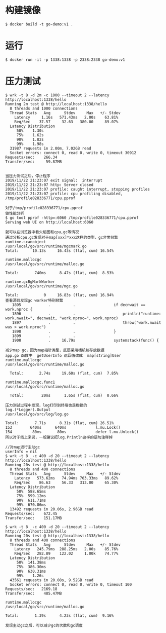 # 构建镜像

    $ docker build -t go-demo:v1 .

# 运行

    $ docker run -it -p 1338:1338 -p 2338:2338 go-demo:v1

# 压力测试
    
    $ wrk -t 8 -d 2m -c 1000 --timeout 2 --latency http://localhost:1338/hello
    Running 2m test @ http://localhost:1338/hello
      8 threads and 1000 connections
      Thread Stats   Avg      Stdev     Max   +/- Stdev
        Latency     1.16s   571.43ms   2.00s    63.81%
        Req/Sec    37.57     32.63   380.00     89.07%
      Latency Distribution
         50%    1.30s 
         75%    1.62s 
         90%    1.82s 
         99%    1.98s 
      31987 requests in 2.00m, 7.02GB read
      Socket errors: connect 0, read 0, write 0, timeout 30912
    Requests/sec:    266.34
    Transfer/sec:     59.87MB
    
    
    当压力测试之后，停止程序
    2019/11/22 21:23:07 exit signal:  interrupt
    2019/11/22 21:23:07 http: Server closed
    2019/11/22 21:23:07 profile: caught interrupt, stopping profiles
    2019/11/22 21:23:07 profile: cpu profiling disabled, /tmp/profile028336771/cpu.pprof
    
    对于/tmp/profile028336771/cpu.pprof
    做性能分析
    $ go tool pprof -http=:6060 /tmp/profile028336771/cpu.pprof
    Serving web UI on http://localhost:6060

    就可以在浏览器中看火焰图和cpu,gc等情况
    通过分析cpu,gc发现对于map[xxx]*xxx这样的类型，gc非常频繁
    runtime.scanobject
    /usr/local/go/src/runtime/mgcmark.go
    Total:      10.13s     16.43s (flat, cum) 16.54%
    
    runtime.mallocgc
    /usr/local/go/src/runtime/malloc.go
    
    Total:       740ms      8.47s (flat, cum)  8.53%
    
    runtime.gcBgMarkWorker
    /usr/local/go/src/runtime/mgc.go
    
    Total:           0     16.83s (flat, cum) 16.94%
    查看源码发现gc worker特别频繁
       1895            .          .           		if decnwait == work.nproc { 
       1896            .          .           			println("runtime: work.nwait=", decnwait, "work.nproc=", work.nproc) 
       1897            .          .           			throw("work.nwait was > work.nproc") 
       1898            .          .           		} 
       1899            .          .            
       1900            .     16.79s           		systemstack(func() { 
   
    减少map gc，因为map指针类型，底层采用桶机制存放数据
    app.go 函数中  getUserInfo 返回值改成  map[string]User
    runtime.mallocgc
    /usr/local/go/src/runtime/malloc.go
    
      Total:       2.74s     19.60s (flat, cum)  7.85%
    
    runtime.mallocgc.func1
    /usr/local/go/src/runtime/malloc.go
    
      Total:        20ms      1.65s (flat, cum)  0.66%
      
    压力测试过程中发现，log打印到终端也是枷锁的
    log.(*Logger).Output
    /usr/local/go/src/log/log.go
    
    Total:       7.71s      8.31s (flat, cum) 26.51%
    153        640ms      640ms           	l.mu.Lock() 
    154         80ms       80ms           	defer l.mu.Unlock() 
    所以对于线上来说，一般建议把log.Println这样的语句注释掉
    
    //对map进行主动gc
    userInfo = nil
    $ wrk -t 8  -c 400 -d 20 --timeout 2 --latency http://localhost:1338/hello
    Running 20s test @ http://localhost:1338/hello
      8 threads and 400 connections
      Thread Stats   Avg      Stdev     Max   +/- Stdev
        Latency   573.62ms   74.94ms 703.33ms   89.62%
        Req/Sec    86.63     56.33   313.00     65.30%
      Latency Distribution
         50%  588.65ms
         75%  599.12ms
         90%  611.71ms
         99%  670.86ms
      13492 requests in 20.06s, 2.96GB read
    Requests/sec:    672.45
    Transfer/sec:    151.17MB
    
    $ wrk -t 8  -c 400 -d 20 --timeout 2 --latency http://localhost:1338/hello
    Running 20s test @ http://localhost:1338/hello
      8 threads and 400 connections
      Thread Stats   Avg      Stdev     Max   +/- Stdev
        Latency   245.79ms  288.25ms   2.00s    85.76%
        Req/Sec   282.89    122.02     1.00k    74.77%
      Latency Distribution
         50%  141.38ms
         75%  386.30ms
         90%  630.31ms
         99%    1.26s 
      43561 requests in 20.08s, 9.52GB read
      Socket errors: connect 0, read 0, write 0, timeout 100
    Requests/sec:   2169.18
    Transfer/sec:    485.47MB
    
    runtime.mallocgc
    /usr/local/go/src/runtime/malloc.go
    
    Total:       1.39s      4.23s (flat, cum)  9.16%
    
    发现主动gc之后，可以减少gc的次数和gc调度
      
   
